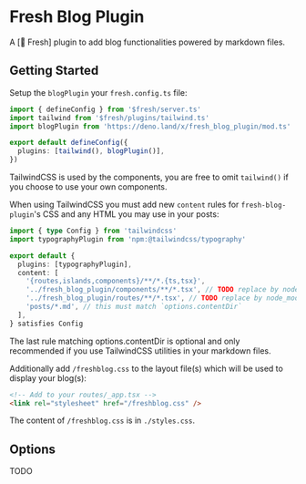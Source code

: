 # Fresh Blog Plugin

A [🍋 Fresh] plugin to add blog functionalities powered by markdown files.

## Getting Started

Setup the `blogPlugin` your `fresh.config.ts` file:

```typescript
import { defineConfig } from '$fresh/server.ts'
import tailwind from '$fresh/plugins/tailwind.ts'
import blogPlugin from 'https://deno.land/x/fresh_blog_plugin/mod.ts'

export default defineConfig({
  plugins: [tailwind(), blogPlugin()],
})
```

TailwindCSS is used by the components, you are free to omit `tailwind()` if you
choose to use your own components.

When using TailwindCSS you must add new `content` rules for
`fresh-blog-plugin`'s CSS and any HTML you may use in your posts:

```typescript
import { type Config } from 'tailwindcss'
import typographyPlugin from 'npm:@tailwindcss/typography'

export default {
  plugins: [typographyPlugin],
  content: [
    '{routes,islands,components}/**/*.{ts,tsx}',
    '../fresh_blog_plugin/components/**/*.tsx', // TODO replace by node_modules/fresh_blog_plugin ... ?
    '../fresh_blog_plugin/routes/**/*.tsx', // TODO replace by node_modules/fresh_blog_plugin ... ?
    'posts/*.md', // this must match `options.contentDir`
  ],
} satisfies Config
```

The last rule matching options.contentDir is optional and only recommended if
you use TailwindCSS utilities in your markdown files.

Additionally add `/freshblog.css` to the layout file(s) which will be used to
display your blog(s):

```html
<!-- Add to your routes/_app.tsx -->
<link rel="stylesheet" href="/freshblog.css" />
```

The content of `/freshblog.css` is in `./styles.css`.

## Options

TODO

